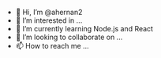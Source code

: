- 👋 Hi, I’m @ahernan2
- 👀 I’m interested in ...
- 🌱 I’m currently learning Node.js and React
- 💞️ I’m looking to collaborate on ...
- 📫 How to reach me ...

<!---
ahernan2/ahernan2 is a ✨ special ✨ repository because its `README.md` (this file) appears on your GitHub profile.
You can click the Preview link to take a look at your changes.
--->
